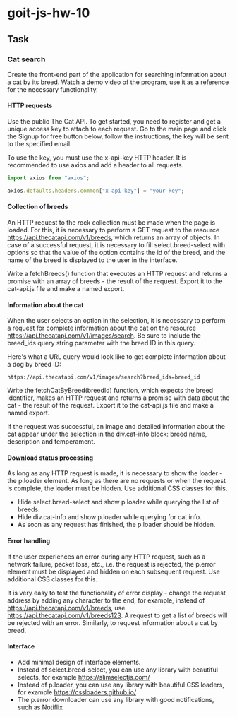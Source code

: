 # goit-js-hw-10

## Task

### Cat search
Create the front-end part of the application for searching information about a cat by its breed. Watch a demo video of the program, use it as a reference for the necessary functionality.

#### HTTP requests
Use the public The Cat API. To get started, you need to register and get a unique access key to attach to each request. Go to the main page and click the Signup for free button below, follow the instructions, the key will be sent to the specified email.

To use the key, you must use the x-api-key HTTP header. It is recommended to use axios and add a header to all requests.
```javascript
import axios from "axios";

axios.defaults.headers.common["x-api-key"] = "your key";
```

#### Collection of breeds
An HTTP request to the rock collection must be made when the page is loaded. For this, it is necessary to perform a GET request to the resource https://api.thecatapi.com/v1/breeds, which returns an array of objects. In case of a successful request, it is necessary to fill select.breed-select with options so that the value of the option contains the id of the breed, and the name of the breed is displayed to the user in the interface.

Write a fetchBreeds() function that executes an HTTP request and returns a promise with an array of breeds - the result of the request. Export it to the cat-api.js file and make a named export.

#### Information about the cat
When the user selects an option in the selection, it is necessary to perform a request for complete information about the cat on the resource https://api.thecatapi.com/v1/images/search. Be sure to include the breed_ids query string parameter with the breed ID in this query.

Here's what a URL query would look like to get complete information about a dog by breed ID:
```
https://api.thecatapi.com/v1/images/search?breed_ids=breed_id
```

Write the fetchCatByBreed(breedId) function, which expects the breed identifier, makes an HTTP request and returns a promise with data about the cat - the result of the request. Export it to the cat-api.js file and make a named export.

If the request was successful, an image and detailed information about the cat appear under the selection in the div.cat-info block: breed name, description and temperament.

#### Download status processing
As long as any HTTP request is made, it is necessary to show the loader - the p.loader element. As long as there are no requests or when the request is complete, the loader must be hidden. Use additional CSS classes for this.

- Hide select.breed-select and show p.loader while querying the list of breeds.
- Hide div.cat-info and show p.loader while querying for cat info.
- As soon as any request has finished, the p.loader should be hidden.

#### Error handling
If the user experiences an error during any HTTP request, such as a network failure, packet loss, etc., i.e. the request is rejected, the p.error element must be displayed and hidden on each subsequent request. Use additional CSS classes for this.

It is very easy to test the functionality of error display - change the request address by adding any character to the end, for example, instead of https://api.thecatapi.com/v1/breeds, use https://api.thecatapi.com/v1/breeds123. A request to get a list of breeds will be rejected with an error. Similarly, to request information about a cat by breed.

#### Interface
- Add minimal design of interface elements.
- Instead of select.breed-select, you can use any library with beautiful selects, for example https://slimselectjs.com/
- Instead of p.loader, you can use any library with beautiful CSS loaders, for example https://cssloaders.github.io/
- The p.error downloader can use any library with good notifications, such as Notiflix
